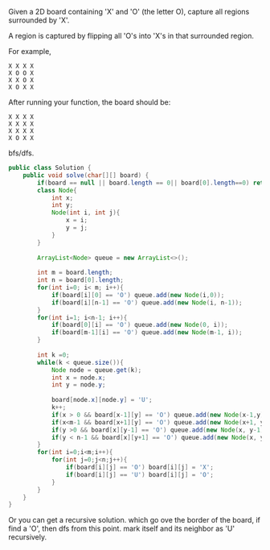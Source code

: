 Given a 2D board containing 'X' and 'O' (the letter O), capture all regions surrounded by 'X'.

A region is captured by flipping all 'O's into 'X's in that surrounded region.

For example,
```
X X X X
X O O X
X X O X
X O X X
```
After running your function, the board should be:

```
X X X X
X X X X
X X X X
X O X X
```

bfs/dfs. 

```java
public class Solution {
    public void solve(char[][] board) {
        if(board == null || board.length == 0|| board[0].length==0) return;
        class Node{
            int x;
            int y;
            Node(int i, int j){
                x = i;
                y = j;
            }
        }
        
        ArrayList<Node> queue = new ArrayList<>();
        
        int m = board.length;
        int n = board[0].length;
        for(int i=0; i< m; i++){
            if(board[i][0] == 'O') queue.add(new Node(i,0));
            if(board[i][n-1] == 'O') queue.add(new Node(i, n-1));
        }
        for(int i=1; i<n-1; i++){
            if(board[0][i] == 'O') queue.add(new Node(0, i));
            if(board[m-1][i] == 'O') queue.add(new Node(m-1, i));
        }
        
        int k =0;
        while(k < queue.size()){
            Node node = queue.get(k);
            int x = node.x;
            int y = node.y;
            
            board[node.x][node.y] = 'U';
            k++;
            if(x > 0 && board[x-1][y] == 'O') queue.add(new Node(x-1,y));
            if(x<m-1 && board[x+1][y] == 'O') queue.add(new Node(x+1, y));
            if(y >0 && board[x][y-1] == 'O') queue.add(new Node(x, y-1));
            if(y < n-1 && board[x][y+1] == 'O') queue.add(new Node(x, y+1)); 
        }
        for(int i=0;i<m;i++){
            for(int j=0;j<n;j++){
                if(board[i][j] == 'O') board[i][j] = 'X';
                if(board[i][j] == 'U') board[i][j] = 'O';
            }
        }
    }
}
```

Or you can get a recursive solution. which go ove the border of the board, if find a 'O', then dfs from this point. mark itself and its neighbor as 'U' recursively.
